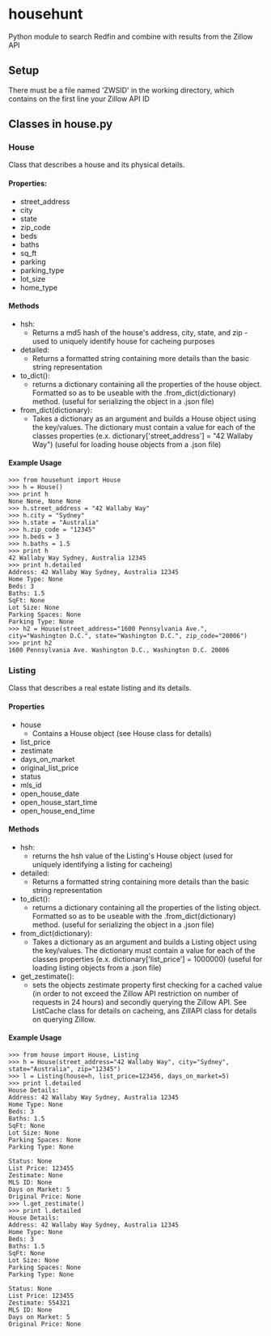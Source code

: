 # househunt

Python module to search Redfin and combine with results from the Zillow API

## Setup

There must be a file named 'ZWSID' in the working directory, which contains on the first line your Zillow API ID

## Classes in house.py

### House

Class that describes a house and its physical details.

#### Properties:

- street_address
- city
- state
- zip_code
- beds
- baths
- sq_ft
- parking
- parking_type
- lot_size
- home_type

#### Methods

- hsh:
  - Returns a md5 hash of the house's address, city, state, and zip - used to uniquely identify house for cacheing purposes
- detailed:
  - Returns a formatted string containing more details than the basic string representation
- to_dict():
  - returns a dictionary containing all the properties of the house object. Formatted so as to be useable with the .from_dict(dictionary) method. (useful for serializing the object in a .json file)
- from_dict(dictionary):
  - Takes a dictionary as an argument and builds a House object using the key/values. The dictionary must contain a value for each of the classes properties (e.x. dictionary['street_address'] = "42 Wallaby Way") (useful for loading house objects from a .json file)

#### Example Usage

```
>>> from househunt import House
>>> h = House()
>>> print h
None None, None None
>>> h.street_address = "42 Wallaby Way"
>>> h.city = "Sydney"
>>> h.state = "Australia"
>>> h.zip_code = "12345"
>>> h.beds = 3
>>> h.baths = 1.5
>>> print h
42 Wallaby Way Sydney, Australia 12345
>>> print h.detailed
Address: 42 Wallaby Way Sydney, Australia 12345
Home Type: None
Beds: 3
Baths: 1.5
SqFt: None
Lot Size: None
Parking Spaces: None
Parking Type: None
>>> h2 = House(street_address="1600 Pennsylvania Ave.", city="Washington D.C.", state="Washington D.C.", zip_code="20006")
>>> print h2
1600 Pennsylvania Ave. Washington D.C., Washington D.C. 20006
```

### Listing

Class that describes a real estate listing and its details.

#### Properties

- house
  - Contains a House object (see House class for details)
- list_price
- zestimate
- days_on_market
- original_list_price
- status
- mls_id
- open_house_date
- open_house_start_time
- open_house_end_time
 
#### Methods

- hsh:
  - returns the hsh value of the Listing's House object (used for uniquely identifying a listing for cacheing)
- detailed:
  - Returns a formatted string containing more details than the basic string representation
- to_dict():
  - returns a dictionary containing all the properties of the listing object. Formatted so as to be useable with the .from_dict(dictionary) method. (useful for serializing the object in a .json file)
- from_dict(dictionary):
  - Takes a dictionary as an argument and builds a Listing object using the key/values. The dictionary must contain a value for each of the classes properties (e.x. dictionary['list_price'] = 1000000) (useful for loading listing objects from a .json file)
- get_zestimate():
  - sets the objects zestimate property first checking for a cached value (in order to not exceed the Zillow API restriction on number of requests in 24 hours) and secondly querying the Zillow API. See ListCache class for details on cacheing, ans ZillAPI class for details on querying Zillow.

#### Example Usage

```
>>> from house import House, Listing
>>> h = House(street_address="42 Wallaby Way", city="Sydney", state="Australia", zip="12345")
>>> l = Listing(house=h, list_price=123456, days_on_market=5)
>>> print l.detailed
House Details:
Address: 42 Wallaby Way Sydney, Australia 12345
Home Type: None
Beds: 3
Baths: 1.5
SqFt: None
Lot Size: None
Parking Spaces: None
Parking Type: None

Status: None
List Price: 123455
Zestimate: None
MLS ID: None
Days on Market: 5
Original Price: None
>>> l.get_zestimate()
>>> print l.detailed
House Details:
Address: 42 Wallaby Way Sydney, Australia 12345
Home Type: None
Beds: 3
Baths: 1.5
SqFt: None
Lot Size: None
Parking Spaces: None
Parking Type: None

Status: None
List Price: 123455
Zestimate: 554321
MLS ID: None
Days on Market: 5
Original Price: None
```
